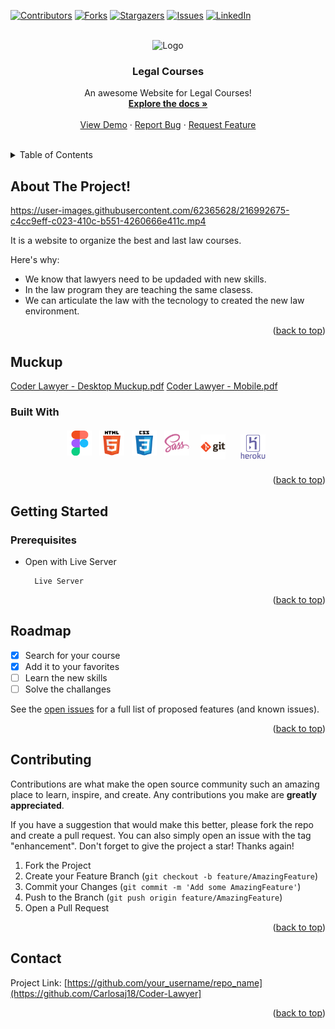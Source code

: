 <a name="readme-top"></a>
<!--
*** Thanks for checking out the Best-README-Template. If you have a suggestion
*** that would make this better, please fork the repo and create a pull request
*** or simply open an issue with the tag "enhancement".
*** Don't forget to give the project a star!
*** Thanks again! Now go create something AMAZING! :D
-->



<!-- PROJECT SHIELDS -->
<!--
*** I'm using markdown "reference style" links for readability.
*** Reference links are enclosed in brackets [ ] instead of parentheses ( ).
*** See the bottom of this document for the declaration of the reference variables
*** for contributors-url, forks-url, etc. This is an optional, concise syntax you may use.
*** https://www.markdownguide.org/basic-syntax/#reference-style-links
-->
[![Contributors][contributors-shield]][contributors-url]
[![Forks][forks-shield]][forks-url]
[![Stargazers][stars-shield]][stars-url]
[![Issues][issues-shield]][issues-url]
[![LinkedIn][linkedin-shield]][linkedin-url]



<!-- PROJECT LOGO -->
<br />
<div align="center">
  <a>
    <img src="https://user-images.githubusercontent.com/62365628/214876004-be858914-bb6b-4b6e-8c40-b49112ff0d30.png" alt="Logo" width="80" height="80">
  </a>

  <h3 align="center">Legal Courses </h3>

  <p align="center">
    An awesome Website for Legal Courses!
    <br />
    <a href="https://github.com/Carlosaj18/Coder-Lawyer"><strong>Explore the docs »</strong></a>
    <br />
    <br />
    <a href="https://github.com/Carlosaj18/Coder-Lawyer">View Demo</a>
    ·
    <a href="https://github.com/Carlosaj18/Coder-Lawyer/issues">Report Bug</a>
    ·
    <a href="https://github.com/Carlosaj18/Coder-Lawyer/issues">Request Feature</a>
  </p>
</div>

<br />
<!-- TABLE OF CONTENTS -->
<details>
  <summary>Table of Contents</summary>
  <ol>
    <li>
      <a href="#about-the-project">About The Project</a>
      <ul>
        <li><a href="#built-with">Built With</a></li>
      </ul>
    </li>
    <li>
      <a href="#getting-started">Getting Started</a>
      <ul>
        <li><a href="#prerequisites">Prerequisites</a></li>
        <li><a href="#installation">Installation</a></li>
      </ul>
    </li>
    <li><a href="#usage">Usage</a></li>
    <li><a href="#roadmap">Roadmap</a></li>
    <li><a href="#contributing">Contributing</a></li>
    <li><a href="#contact">Contact</a></li>
  </ol>
</details>



<!-- ABOUT THE PROJECT -->
## About The Project!


https://user-images.githubusercontent.com/62365628/216992675-c4cc9eff-c023-410c-b551-4260666e411c.mp4


It is a website to organize the best and last law courses. 

Here's why:
* We know that lawyers need to be updaded with new skills. 
* In the law program they are teaching the same clasess. 
* We can articulate the law with the tecnology to created the new law environment. 

<p align="right">(<a href="#readme-top">back to top</a>)</p>

## Muckup 
[Coder Lawyer - Desktop Muckup.pdf](https://github.com/Carlosaj18/Coder-Lawyer/files/13734517/Coder.Lawyer.-.Desktop.Muckup.pdf)
[Coder Lawyer - Mobile.pdf](https://github.com/Carlosaj18/Coder-Lawyer/files/13734473/Coder.Lawyer.-.Mobile.pdf)


### Built With

<p align="center">
  <a target="_blank" rel="noopener noreferrer"> <img src="https://github.com/devicons/devicon/blob/1119b9f84c0290e0f0b38982099a2bd027a48bf1/icons/figma/figma-original.svg" alt="Figma" height="40" style="vertical-align:top; margin:4px"></a>
  <a target="_blank" rel="noopener noreferrer"> <img src="https://github.com/devicons/devicon/blob/1119b9f84c0290e0f0b38982099a2bd027a48bf1/icons/html5/html5-original-wordmark.svg" alt="HTML" height="40" style="vertical-align:top; margin:4px"></a>
  <a target="_blank" rel="noopener noreferrer"> <img src="https://github.com/devicons/devicon/blob/1119b9f84c0290e0f0b38982099a2bd027a48bf1/icons/css3/css3-original-wordmark.svg" alt="CSS" height="40" style="vertical-align:top; margin:4px"></a>
  <a target="_blank" rel="noopener noreferrer"> <img src="https://github.com/devicons/devicon/blob/1119b9f84c0290e0f0b38982099a2bd027a48bf1/icons/sass/sass-original.svg" alt="SASS" height="40" style="vertical-align:top; margin:4px"></a>
   <a> <img src="https://github.com/devicons/devicon/blob/1119b9f84c0290e0f0b38982099a2bd027a48bf1/icons/git/git-original-wordmark.svg" alt="Git" height="40" style="vertical-align:top; margin:10px"></a>
    <a> <img src="https://github.com/devicons/devicon/blob/1119b9f84c0290e0f0b38982099a2bd027a48bf1/icons/heroku/heroku-original-wordmark.svg" alt="Heroku" height="40" style="vertical-align:top; margin:10px"></a>
</p>

<p align="right">(<a href="#readme-top">back to top</a>)</p>

<!-- GETTING STARTED -->
## Getting Started

### Prerequisites

* Open with Live Server 
  ```
    Live Server
  ```
   
<p align="right">(<a href="#readme-top">back to top</a>)</p>


<!-- ROADMAP -->
## Roadmap

- [x] Search for your course
- [x] Add it to your favorites  
- [ ] Learn the new skills 
- [ ] Solve the challanges 

See the [open issues](https://github.com/Carlosaj18/Coder-Lawyer/issues) for a full list of proposed features (and known issues).

<p align="right">(<a href="#readme-top">back to top</a>)</p>



<!-- CONTRIBUTING -->
## Contributing

Contributions are what make the open source community such an amazing place to learn, inspire, and create. Any contributions you make are **greatly appreciated**.

If you have a suggestion that would make this better, please fork the repo and create a pull request. You can also simply open an issue with the tag "enhancement".
Don't forget to give the project a star! Thanks again!

1. Fork the Project
2. Create your Feature Branch (`git checkout -b feature/AmazingFeature`)
3. Commit your Changes (`git commit -m 'Add some AmazingFeature'`)
4. Push to the Branch (`git push origin feature/AmazingFeature`)
5. Open a Pull Request

<p align="right">(<a href="#readme-top">back to top</a>)</p>

<!-- CONTACT -->
## Contact

Project Link: [https://github.com/your_username/repo_name](https://github.com/Carlosaj18/Coder-Lawyer]

<p align="right">(<a href="#readme-top">back to top</a>)</p>


<!-- MARKDOWN LINKS & IMAGES -->
<!-- https://www.markdownguide.org/basic-syntax/#reference-style-links -->
[contributors-shield]: https://img.shields.io/github/contributors/othneildrew/Best-README-Template.svg?style=for-the-badge
[contributors-url]: https://github.com/Carlosaj18/Coder-Lawyer/graphs/contributors
[forks-shield]: https://img.shields.io/github/forks/othneildrew/Best-README-Template.svg?style=for-the-badge
[forks-url]: https://github.com/Carlosaj18/Coder-Lawyer/network/members
[stars-shield]: https://img.shields.io/github/stars/othneildrew/Best-README-Template.svg?style=for-the-badge
[stars-url]: https://github.com/othneildrew/Best-README-Template/stargazers
[issues-shield]: https://img.shields.io/github/issues/othneildrew/Best-README-Template.svg?style=for-the-badge
[issues-url]: https://github.com/Carlosaj18/Coder-Lawyer/issues
[linkedin-shield]: https://img.shields.io/badge/-LinkedIn-black.svg?style=for-the-badge&logo=linkedin&colorB=555
[linkedin-url]: https://www.linkedin.com/in/carlos-jaramillo-full-stack-developer/
[product-screenshot]: https://user-images.githubusercontent.com/62365628/214900581-b099fe74-bd68-4e6a-b9b7-d154ce606cf8.jpeg
[product-screenshot2]: https://user-images.githubusercontent.com/62365628/214899755-acf77102-a5cd-4ff0-b7d1-8d9ded0dad0f.jpeg
[Next.js]: https://img.shields.io/badge/next.js-000000?style=for-the-badge&logo=nextdotjs&logoColor=white
[Next-url]: https://nextjs.org/
[React-url]: https://reactjs.org/
[Vue.js]: https://img.shields.io/badge/Vue.js-35495E?style=for-the-badge&logo=vuedotjs&logoColor=4FC08D
[Vue-url]: https://vuejs.org/
[Angular.io]: https://img.shields.io/badge/Angular-DD0031?style=for-the-badge&logo=angular&logoColor=white
[Angular-url]: https://angular.io/
[Svelte.dev]: https://img.shields.io/badge/Svelte-4A4A55?style=for-the-badge&logo=svelte&logoColor=FF3E00
[Svelte-url]: https://svelte.dev/
[Laravel.com]: https://img.shields.io/badge/Laravel-FF2D20?style=for-the-badge&logo=laravel&logoColor=white
[Laravel-url]: https://laravel.com
[Bootstrap.com]: https://img.shields.io/badge/Bootstrap-563D7C?style=for-the-badge&logo=bootstrap&logoColor=white
[Bootstrap-url]: https://getbootstrap.com
[JQuery.com]: https://img.shields.io/badge/jQuery-0769AD?style=for-the-badge&logo=jquery&logoColor=white
[JQuery-url]: https://jquery.com 

